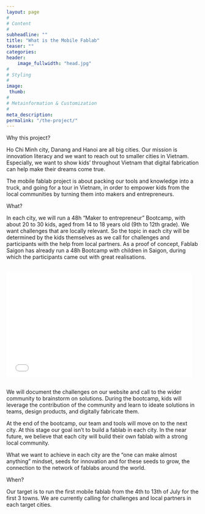 ```yaml
---
layout: page
#
# Content
#
subheadline: ""
title: "What is the Mobile Fablab"
teaser: ""
categories:
header:
    image_fullwidth: "head.jpg"
#
# Styling
#
image:
 thumb:
#
# Metainformation & Customization
#
meta_description:
permalink: "/the-project/"
---
```


Why this project?

Ho Chi Minh city, Danang and Hanoi are all big cities. Our mission is innovation literacy and we want to reach out to smaller cities in Vietnam. Especially, we want to show kids’ throughout Vietnam that digital fabrication can help make their dreams come true. 

The mobile fablab project is about packing our tools and knowledge into a truck, and going for a tour in Vietnam, in order to empower kids from the local communities by turning them into makers and entrepreneurs.

What?

In each city, we will run a 48h “Maker to entrepreneur” Bootcamp, with about 20 to 30 kids, aged from 14 to 18 years old (9th to 12th grade). We want challenges that are locally relevant.
So the topic in each city will be determined by the kids themselves as we call for challenges and participants with the help from local partners. As a proof of concept, Fablab Saigon has already run a 48h Bootcamp with children in Saigon, during which the participants came out with great realisations.

<br/> <iframe width='485' height='273' src='//www.youtube.com/embed/bryHTeeAJrk' frameborder='0' allowfullscreen></iframe>

<br/> We will document the challenges on our website and call to the wider community to brainstorm on solutions. During the bootcamp, kids will leverage the contribution of the community and learn to ideate solutions in teams, design products, and digitally fabricate them. 

At the end of the bootcamp, our team and tools will move on to the next city. At this stage our goal isn’t to build a fablab in each city. In the near future, we believe that each city will build their own fablab with a strong local community. 

What we want to achieve in each city are the “one can make almost anything” mindset, seeds for innovation and for these seeds to grow, the connection to the network of fablabs around the world.

When?

Our target is to run the first mobile fablab from the 4th to 13th of July for the first 3 towns.
We are currently calling for challenges and local partners in each target cities.

